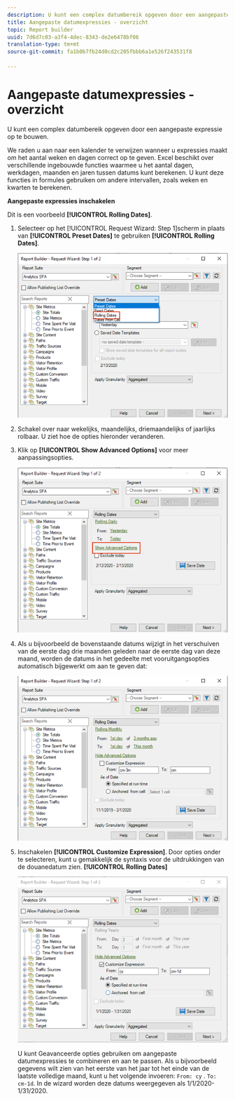 ```yaml
---
description: U kunt een complex datumbereik opgeven door een aangepaste expressie op te bouwen.
title: Aangepaste datumexpressies - overzicht
topic: Report builder
uuid: 7d6d7c03-a3f4-4dec-8343-de2e6478bf06
translation-type: tm+mt
source-git-commit: fa1b0b7fb24d0cd2c205fbbb6a1e526f243531f8

---
```



# Aangepaste datumexpressies - overzicht

U kunt een complex datumbereik opgeven door een aangepaste expressie op te bouwen.

We raden u aan naar een kalender te verwijzen wanneer u expressies maakt om het aantal weken en dagen correct op te geven. Excel beschikt over verschillende ingebouwde functies waarmee u het aantal dagen, werkdagen, maanden en jaren tussen datums kunt berekenen. U kunt deze functies in formules gebruiken om andere intervallen, zoals weken en kwarten te berekenen.

**Aangepaste expressies inschakelen**

Dit is een voorbeeld **[!UICONTROL Rolling Dates]**.

1. Selecteer op het [!UICONTROL Request Wizard: Step 1]scherm in plaats van **[!UICONTROL Preset Dates]** te gebruiken **[!UICONTROL Rolling Dates]**.

   ![](assets/rolldates1.png)

1. Schakel over naar wekelijks, maandelijks, driemaandelijks of jaarlijks rolbaar. U ziet hoe de opties hieronder veranderen.
1. Klik op **[!UICONTROL Show Advanced Options]** voor meer aanpassingsopties.

   ![](assets/rolldates2.png)

1. Als u bijvoorbeeld de bovenstaande datums wijzigt in het verschuiven van de eerste dag drie maanden geleden naar de eerste dag van deze maand, worden de datums in het gedeelte met vooruitgangsopties automatisch bijgewerkt om aan te geven dat:

   ![](assets/rolldatesfor3.png)

1. Inschakelen **[!UICONTROL Customize Expression]**. Door opties onder te selecteren, kunt u gemakkelijk de syntaxis voor de uitdrukkingen van de douanedatum zien. **[!UICONTROL Rolling Dates]**

   ![](assets/rolldatesfor5.png)

   U kunt Geavanceerde opties gebruiken om aangepaste datumexpressies te combineren en aan te passen. Als u bijvoorbeeld gegevens wilt zien van het eerste van het jaar tot het einde van de laatste volledige maand, kunt u het volgende invoeren: `From: cy` . `To: cm-1d`. In de wizard worden deze datums weergegeven als 1/1/2020-1/31/2020.
